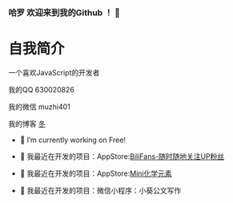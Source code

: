 ### 哈罗 欢迎来到我的Github ！ 👋

# 自我简介 

一个喜欢JavaScript的开发者

我的QQ 630020826 

我的微信 muzhi401

我的博客 [冬](http://blog.borebooks.top)

- 🔭 I’m currently working on Free!

- 🌱  我最近在开发的项目：AppStore:[BiliFans-随时随地关注UP粉丝](https://apps.apple.com/cn/app/bilifans-%E9%9A%8F%E6%97%B6%E9%9A%8F%E5%9C%B0%E5%85%B3%E6%B3%A8up%E7%B2%89%E4%B8%9D/id1532896670)

- 🌱  我最近在开发的项目：AppStore:[Mini化学元素](https://apps.apple.com/cn/app/mini%E5%8C%96%E5%AD%A6%E5%85%83%E7%B4%A0/id1534560793)

- 🌱  我最近在开发的项目：微信小程序：小葵公文写作

<!--
**iwh718/iwh718** is a ✨ _special_ ✨ repository because its `README.md` (this file) appears on your GitHub profile.

Here are some ideas to get you started:

- 🔭 I’m currently working on ...
- 🌱 I’m currently learning ...
- 👯 I’m looking to collaborate on ...
- 🤔 I’m looking for help with ...
- 💬 Ask me about ...
- 📫 How to reach me: ...
- 😄 Pronouns: ...
- ⚡ Fun fact: ...
-->

